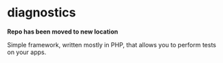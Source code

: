# diagnostics

**Repo has been moved to new location**

Simple framework, written mostly in PHP, that allows you to perform tests on your apps.